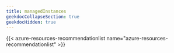 ```yaml
---
title: managedInstances
geekdocCollapseSection: true
geekdocHidden: true
---
```


{{< azure-resources-recommendationlist name="azure-resources-recommendationlist" >}}

